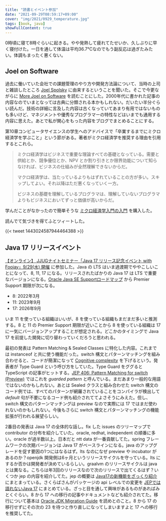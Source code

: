 ```yaml
---
title: "読書とイベント参加"
date: "2021-09-29T08:59:17+09:00"
cover: "img/2021/0929_temperature.jpg"
tags: [book, java]
showFullContent: true
---
```


0時頃に寝て8時ぐらいに起きる。やや発熱して疲れてたせいか、久しぶりに早く寝付けた。一日を通して体温は平均36.7℃なのでもう副反応は過ぎたみたい。体調もまったく悪くない。

## Joel on Software

過去に働いていた会社での課題管理のやり方や開発方法論について、当時の上司と雑談したところ [Joel Spolsky](https://en.wikipedia.org/wiki/Joel_Spolsky) に由来するということを聞いた。そこで今更ながらに [More Joel on Software](https://www.shoeisha.co.jp/book/detail/9784798118925) を読むことにした。2000年代に書かれた記事の内容なのでいまとなっては古典に分類される本かもしれない。だいたい半分ぐらい読んだ。技術の詳細に言及した内容は古くなっていてあまり有用ではないものも多いけど、マネジメントや優秀なプログラマーの特性などはいまでも通用する内容に思えた。あとで私が関心をもった内容をブログでまとめることにする。

第10章コンピュータサイエンスの学生へのアドバイスで「卒業するまでにミクロ経済学を学ぶこと」という節がある。著者がミクロ経済学を推奨する理由を引用するとこれら。

> ミクロ経済学はビジネスで重要な理論すべての基礎となっている。需要と供給とか、競争優位とか、NPV とか割り引きとか限界効能について知らなければ、ビジネスの仕組みが全然理解できないからだ。
> 
> マクロ経済学は、当たっているよりもはずれていることの方が多い。スキップしてよい。それ以降はただ悪くなっていく一方。
> 
> ビジネスの基礎を理解しているプログラマは、理解していないプログラマよりもビジネスにおいてずっと価値が高いからだ。

学んだことがなかったので簡単そうな [ミクロ経済学入門の入門](https://www.iwanami.co.jp/book/b285381.html) を購入した。

読んでて気づきを得てふとツィートした。

{{< tweet 1443024587944464388 >}}

## Java 17 リリースイベント

[【オンライン】 JJUGナイトセミナー「Java 17 リリース記念イベント with Foojay」9/29(水) 開催](https://jjug.doorkeeper.jp/events/127204) に参加した。Java の LTS はいま過渡期でややこしいことになって、8, 11, 17 になる。リリースされたばかりの Java 17 は LTS で重要なバージョンになる。[Oracle Java SE Supportロードマップ](https://www.oracle.com/jp/java/technologies/java-se-support-roadmap.html) から Premier Support 期限が次になる。

* 8:  2022年3月
* 11: 2023年9月
* 17: 2026年9月

いま 11 を使っている組織はいいが、8 を使っている組織もまだまだ多いと推測する。8 と 11 の Premier Support 期限が近いことから 8 を使っている組織は 17 に一気にバージョンアップすることが想定される。どこかのタイミングで Java 17 を前提した開発に切り替わっていくだろうと思われる。

最初の発表は Pattern Matching & Sealed Classes に特化した内容。これまでは instanceof と共に使う機能だった。switch 構文とパターンマッチングを組み合わせると、コードが簡潔になって [Cognitive complexity](https://en.wikipedia.org/wiki/Cognitive_complexity) を下げるという。発表者が Type Guard という呼び方をしていた。Type Guard をググると TypeScript の記事がヒットする。[JEP 406: Pattern Matching for switch (Preview)](https://openjdk.java.net/jeps/406) ではこれを *guarded pattern* と呼んでいる。まだあまり一般的な用語ではないのかもしれない。あとは Sealed クラスと組み合わせた switch 構文のコード例では、すべてのパターンが網羅されていることをコンパイラが検出して *default* 句が不要になるコード例も紹介されててよさそうにみえた。但し、switch 構文のパターンマッチングは preview なので実際には 17 ではまだ使われないのかもしれない。今後もさらに switch 構文とパターンマッチングの機能拡張が行われる展望らしい。

2番目の発表は Java 17 の全体的な話し。fix した issues のツリーマップで contributor の分布を紹介していた。oracle, redhat, independent の順番に多い。oracle が過半数以上。日本だと ntt data が一番貢献してた。spring フレームワークの次期バージョンは Java 17 がベースラインになる。java のアップグレードを促す要因の1つにはなるはず。lts なのになぜ preview や incubator があるのか？openjdk 開発側は6ヶ月というリリースサイクルを守っている。lts にするか否かは開発者が決めているらしい。graalvm のリリースサイクルは java とは異なる。こちらは年3回のリリースなので次のリリースで出てくるはず？いくつか jep の内容を紹介してた。jep の概要は [Java17の新機能をざっくり紹介](https://qiita.com/ReiTsukikazu/items/407d61cb66fa4f562bf9) にまとまっている。さくらばさんがパッケージの api レベルでの変更を [JEPでは語れないJava 17](http://www.javainthebox.com/2021/09/jepjava-17.html) にまとめている。ざっと目を通して興味があるものがあればみとくぐらい。8 から 17 への移行の記事やドキュメントなども紹介されてた。移行について基本は [Oracle JDK Migration Guide](https://docs.oracle.com/en/java/javase/17/migrate/getting-started.html) を読めとのこと。8 から 17 の移行せずにその次の 23 を待つと作り直しになってしまいますよと 17 への移行を推奨してた。
